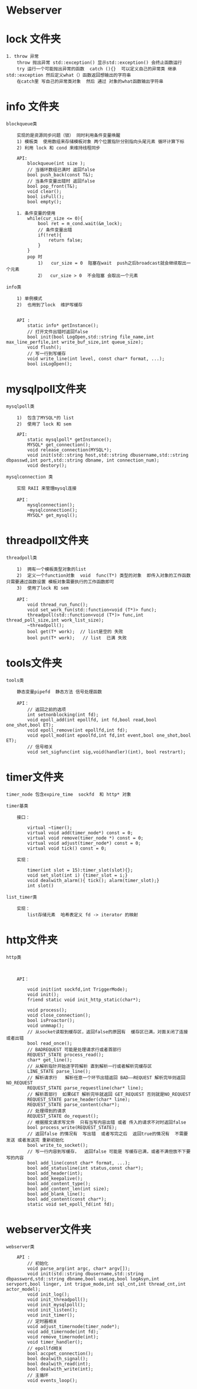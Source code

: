 # Webserver

# lock 文件夹

    1. throw 异常
        throw 抛出异常 std::exception() 显示std::exception() 会终止函数运行
        try 运行一个可能抛出异常的函数  catch (){}  可以定义自己的异常类 继承std::exception 然后定义what（）函数返回想输出的字符串 
        在catch里 写自己的异常类对象  然后 通过 对象的what函数输出字符串

# info 文件夹

    blockqueue类

        实现的是资源同步问题（锁） 同时利用条件变量唤醒
        1) 模板类  使用数组来存储模板对象 两个位置指针分别指向头尾元素 循环计算下标
        2) 利用 lock 和 cond 来维持线程同步

        API:
            blockqueue(int size );
            // 当循环数组已满时 返回false
            bool push_back(const T&); 
            // 当条件变量出错时 返回false  
            bool pop_front(T&);
            void clear();
            bool isFull();
            bool empty();

        1. 条件变量的使用
            while(cur_size <= 0){
                bool ret = m_cond.wait(&m_lock);
                // 条件变量出错
                if(!ret){
                    return false;
                }
            }
            pop 时
                1)   cur_size = 0  阻塞在wait  push之后broadcast就会继续取出一个元素
                2）  cur_size > 0  不会阻塞 会取出一个元素

    info类
        
        1) 单例模式
        2)  也用到了lock  维护写缓存
        
        
        API :
            static info* getInstance();
            // 打开文件出错时返回false
            bool init(bool LogOpen,std::string file_name,int max_line_perfile,int write_buf_size,int queue_size);
            void flush();
            // 写一行到写缓存
            void write_line(int level, const char* format, ...);
            bool isLogOpen();


# mysqlpoll文件夹

    mysqlpoll类

        1)  包含了MYSQL*的 list  
        2)  使用了 lock 和 sem 

        API:
            static mysqlpoll* getInstance();
            MYSQL* get_connection();
            void release_connection(MYSQL*);
            void init(std::string host,std::string dbusername,std::string dbpasswd,int port,std::string dbname, int connection_num);
            void destory();

    mysqlconnection 类

        实现 RAII 来管理mysql连接
        
        API：
            mysqlconnection();
            ~mysqlconnection();
            MYSQL* get_mysql();


# threadpoll文件夹

    threadpoll类

        1)  拥有一个模板类型对象的list  
        2)  定义一个function对象  void  func(T*) 类型的对象  即传入对象的工作函数  只需要通过函数设置 模板对象需要执行的工作函数即可
        3)  使用了lock 和 sem 

        API：
            void thread_run_func();
            void set_work_fun(std::function<void (T*)> func);
            threadpoll(std::function<void (T*)> func,int thread_poll_size,int work_list_size);
            ~threadpoll();
            bool get(T* work);  // list是空的 失败
            bool put(T* work);   // list  已满 失败




# tools文件夹

    tools类

        静态变量pipefd  静态方法 信号处理函数

        API：
            // 返回之前的选项
            int setnonblocking(int fd);
            void epoll_add(int epollfd, int fd,bool read,bool one_shot,bool ET);
            void epoll_remove(int epollfd,int fd);
            void epoll_mod(int epoolfd,int fd,int event,bool one_shot,bool ET);
            // 信号相关
            void set_sigfunc(int sig,void(handler)(int), bool restrart);
        



# timer文件夹

    timer_node 包含expire_time  sockfd  和 http* 对象

    timer基类

        接口：
           
            virtual ~timer();
            virtual void add(timer_node*) const = 0;
            virtual void remove(timer_node *) const = 0;
            virtual void adjust(timer_node*) const = 0;
            virtual void tick() const = 0;
            
        实现：

            timer(int slot = 15):timer_slot(slot){};
            void set_slot(int i) {timer_slot = i;}
            void dealwith_alarm(){ tick(); alarm(timer_slot);}
            int slot()

    list_timer类

        实现：
            list存储元素  哈希表定义 fd -> iterator 的映射



# http文件夹

    http类



        API：

            void init(int sockfd,int TriggerMode);
            void init();
            friend static void init_http_static(char*);
            
            void process();
            void close_connection();
            bool isProactor();
            void unmmap();
            // 从socket读取到缓存区，返回false的原因有  缓存区已满，对面关闭了连接 或者出错
            bool read_once();
            // BADREQUEST 可能是处理请求行或者首部行 
            REQUEST_STATE process_read();
            char* get_line();
            // 从解析指针开始逐字符解析 直到解析一行或者解析完缓存区
            LINE_STATE parse_line();
            // 解析请求行   解析任意一个环节出错返回 BAD——REQUEST 解析完毕则返回 NO_REQUEST
            REQUEST_STATE parse_requestline(char* line);
            // 解析首部行  如果GET 解析完毕就返回 GET_REQUEST 否则就是NO_REQUEST
            REQUEST_STATE parse_header(char* line);
            REQUEST_STATE parse_content(char*);
            // 处理得到的请求
            REQUEST_STATE do_request();
            // 根据报文请求写文件  只有当写内容出错 或者 传入的请求不对时返回false
            bool process_write(REQUEST_STATE);
            // 返回false 的情况有  写出错  或者写完之后  返回true的情况有  不需要发送 或者发送完 重新初始化
            bool write_to_socket();
            // 写一行内容到写缓存，  返回false 可能是 写缓存已满，或者不满但放不下要写的内容
            bool add_line(const char* format, ...);
            bool add_statusline(int status,const char*);
            bool add_header(int);
            bool add_keepalive();
            bool add_content_type();
            bool add_content_len(int size);
            bool add_blank_line();
            bool add_content(const char*);
            static void set_epoll_fd(int fd);





# webserver文件夹

    webserver类

        API :
            // 初始化
            void parse_arg(int argc, char* argv[]);
            void init(std::string dbusername,std::string dbpassword,std::string dbname,bool useLog,bool logAsyn,int servport,bool linger, int trigue_mode,int sql_cnt,int thread_cnt,int actor_model);
            void init_log();
            void init_threadpoll();
            void init_mysqlpoll();
            void init_listen();
            void init_timer();
            // 定时器相关
            void adjust_timernode(timer_node*);
            void add_timernode(int fd);
            void remove_timernode(int);
            void timer_handler();
            // epollfd相关
            bool accpet_connection();
            bool dealwith_signal();
            bool dealwith_read(int);
            bool dealwith_write(int);
            // 主循环
            void events_loop();